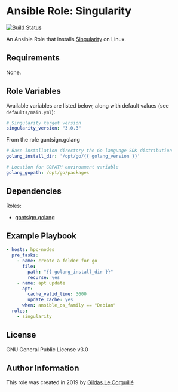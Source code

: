 # Ansible Role: Singularity

[![Build Status](https://travis-ci.org/abims-sbr/ansible-singularity.svg?branch=master)](https://travis-ci.org/abims-sbr/ansible-singularity)

An Ansible Role that installs [Singularity](https://www.sylabs.io/singularity/) on Linux.

## Requirements

None.

## Role Variables

Available variables are listed below, along with default values (see `defaults/main.yml`):

```yaml
# Singularity target version
singularity_version: "3.0.3"
```

From the role gantsign.golang
```yaml
# Base installation directory the Go language SDK distribution
golang_install_dir: '/opt/go/{{ golang_version }}'

# Location for GOPATH environment variable
golang_gopath: /opt/go/packages
```

## Dependencies

Roles:
 - [gantsign.golang](https://galaxy.ansible.com/gantsign/golang)

## Example Playbook

```yaml
- hosts: hpc-nodes
  pre_tasks:
    - name: create a folder for go
      file:
        path: "{{ golang_install_dir }}"
        recurse: yes
    - name: apt update
      apt:
        cache_valid_time: 3600
        update_cache: yes
      when: ansible_os_family == "Debian"
  roles:
    - singularity
```

## License

GNU General Public License v3.0

## Author Information

This role was created in 2019 by [Gildas Le Corguillé](https://github.com/lecorguille)
